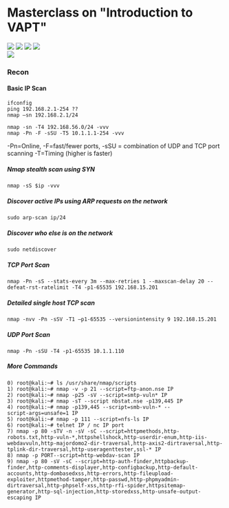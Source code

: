 # Masterclass on "Introduction to VAPT"

![](https://img.shields.io/badge/Batch-21UCYS-lightgreen) ![](https://img.shields.io/badge/Batch-24PCYS-lightgreen) ![](https://img.shields.io/badge/Batch-23PCYS-lightgreen) ![](https://img.shields.io/badge/-VAPT-blue)<br/>
![](https://img.shields.io/badge/Students-75-gold)  <br/>

### Recon
#### Basic IP Scan
```
ifconfig
ping 192.168.2.1-254 ??
nmap –sn 192.168.2.1/24
```

```
nmap -sn -T4 192.168.56.0/24 -vvv
nmap -Pn -F -sSU -T5 10.1.1.1-254 -vvv
```
-Pn=Online, -F=fast/fewer ports, -sSU = combination of UDP and TCP port scanning
-T=Timing (higher is faster)

##### Nmap stealth scan using SYN
```
nmap -sS $ip -vvv
```

##### Discover active IPs using ARP requests on the network
```
sudo arp-scan ip/24
```

##### Discover who else is on the network
```
sudo netdiscover
```

##### TCP Port Scan
```
nmap -Pn -sS --stats-every 3m --max-retries 1 --maxscan-delay 20 --defeat-rst-ratelimit -T4 -p1-65535 192.168.15.201
```

##### Detailed single host TCP scan
```
nmap -nvv -Pn -sSV -T1 –p1-65535 --versionintensity 9 192.168.15.201
```

##### UDP Port Scan
```
nmap -Pn -sSU -T4 -p1-65535 10.1.1.110
```

##### More Commands
```
0) root@kali:~# ls /usr/share/nmap/scripts
1) root@kali:~# nmap -v -p 21 --script=ftp-anon.nse IP
2) root@kali:~# nmap -p25 -sV --script=smtp-vuln* IP
3) root@kali:~# nmap -sT --script nbstat.nse -p139,445 IP
4) root@kali:~# nmap -p139,445 --script=smb-vuln-* --
script-args=unsafe=1 IP
5) root@kali:~# nmap -p 111 --script=nfs-ls IP
6) root@kali:~# telnet IP / nc IP port
7) nmap -p 80 -sTV -n -sV -sC --script=httpmethods,http-robots.txt,http-vuln-*,httpshellshock,http-userdir-enum,http-iis-webdavvuln,http-majordomo2-dir-traversal,http-axis2-dirtraversal,http-tplink-dir-traversal,http-useragenttester,ssl-* IP
8) nmap -p PORT--script=http-webdav-scan IP
9) nmap -p 80 -sV -sC --script=http-auth-finder,httpbackup-finder,http-comments-displayer,http-configbackup,http-default-accounts,http-dombasedxss,http-errors,http-fileupload-exploiter,httpmethod-tamper,http-passwd,http-phpmyadmin-dirtraversal,http-phpself-xss,http-rfi-spider,httpsitemap-generator,http-sql-injection,http-storedxss,http-unsafe-output-escaping IP
```


